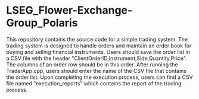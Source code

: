 # LSEG_Flower-Exchange-Group_Polaris

This repository contains the source code for a simple trading system. The trading system is designed to handle orders and maintain an order book for buying and selling financial instruments.
Users should save the order list in a CSV file with the header "ClientOrderID,Instrument,Side,Quantity,Price". The columns of an order row should be in this order.
After running the TraderApp.cpp, users should enter the name of the CSV file that contains the order list.
Upon completing the execution process, users can find a CSV file named "execution_reports" which contains the report of the trading process.
